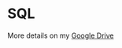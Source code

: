 # SQL
More details on my  [Google Drive](https://drive.google.com/drive/folders/1bNQJnkTANk-WA7CdvuE7lKheL7decpOs?usp=share_link)
